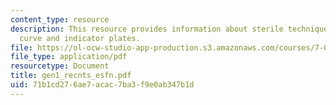 ```yaml
---
content_type: resource
description: This resource provides information about sterile techniques, media, growth
  curve and indicator plates.
file: https://ol-ocw-studio-app-production.s3.amazonaws.com/courses/7-02-experimental-biology-communication-spring-2005/71b1cd276ae7acac7ba3f9e0ab347b1d_gen1_recnts_esfn.pdf
file_type: application/pdf
resourcetype: Document
title: gen1_recnts_esfn.pdf
uid: 71b1cd27-6ae7-acac-7ba3-f9e0ab347b1d
---
```

